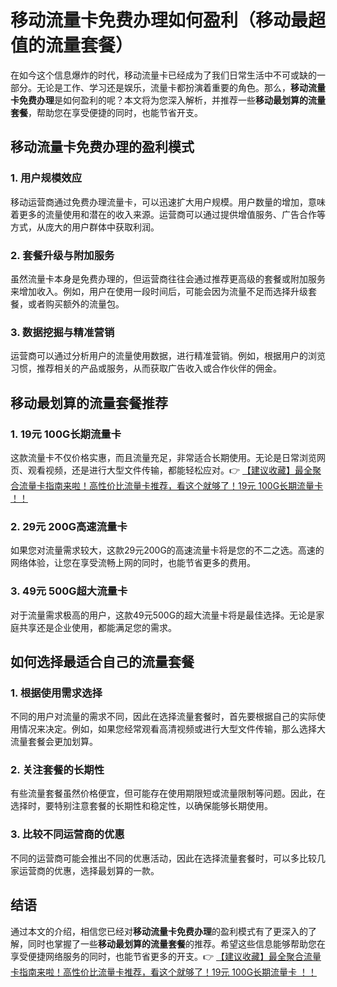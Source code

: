 # 移动流量卡免费办理如何盈利（移动最超值的流量套餐）

在如今这个信息爆炸的时代，移动流量卡已经成为了我们日常生活中不可或缺的一部分。无论是工作、学习还是娱乐，流量卡都扮演着重要的角色。那么，**移动流量卡免费办理**是如何盈利的呢？本文将为您深入解析，并推荐一些**移动最划算的流量套餐**，帮助您在享受便捷的同时，也能节省开支。

## 移动流量卡免费办理的盈利模式

### 1. **用户规模效应**
移动运营商通过免费办理流量卡，可以迅速扩大用户规模。用户数量的增加，意味着更多的流量使用和潜在的收入来源。运营商可以通过提供增值服务、广告合作等方式，从庞大的用户群体中获取利润。

### 2. **套餐升级与附加服务**
虽然流量卡本身是免费办理的，但运营商往往会通过推荐更高级的套餐或附加服务来增加收入。例如，用户在使用一段时间后，可能会因为流量不足而选择升级套餐，或者购买额外的流量包。

### 3. **数据挖掘与精准营销**
运营商可以通过分析用户的流量使用数据，进行精准营销。例如，根据用户的浏览习惯，推荐相关的产品或服务，从而获取广告收入或合作伙伴的佣金。

## 移动最划算的流量套餐推荐

### 1. **19元 100G长期流量卡**
这款流量卡不仅价格实惠，而且流量充足，非常适合长期使用。无论是日常浏览网页、观看视频，还是进行大型文件传输，都能轻松应对。👉 [【建议收藏】最全聚合流量卡指南来啦！高性价比流量卡推荐，看这个就够了！19元 100G长期流量卡 ！！](https://bit.ly/Liuliangka)

### 2. **29元 200G高速流量卡**
如果您对流量需求较大，这款29元200G的高速流量卡将是您的不二之选。高速的网络体验，让您在享受流畅上网的同时，也能节省更多的费用。

### 3. **49元 500G超大流量卡**
对于流量需求极高的用户，这款49元500G的超大流量卡将是最佳选择。无论是家庭共享还是企业使用，都能满足您的需求。

## 如何选择最适合自己的流量套餐

### 1. **根据使用需求选择**
不同的用户对流量的需求不同，因此在选择流量套餐时，首先要根据自己的实际使用情况来决定。例如，如果您经常观看高清视频或进行大型文件传输，那么选择大流量套餐会更加划算。

### 2. **关注套餐的长期性**
有些流量套餐虽然价格便宜，但可能存在使用期限短或流量限制等问题。因此，在选择时，要特别注意套餐的长期性和稳定性，以确保能够长期使用。

### 3. **比较不同运营商的优惠**
不同的运营商可能会推出不同的优惠活动，因此在选择流量套餐时，可以多比较几家运营商的优惠，选择最划算的一款。

## 结语

通过本文的介绍，相信您已经对**移动流量卡免费办理**的盈利模式有了更深入的了解，同时也掌握了一些**移动最划算的流量套餐**的推荐。希望这些信息能够帮助您在享受便捷网络服务的同时，也能节省更多的开支。👉 [【建议收藏】最全聚合流量卡指南来啦！高性价比流量卡推荐，看这个就够了！19元 100G长期流量卡 ！！](https://bit.ly/Liuliangka)